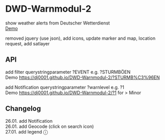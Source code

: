 # DWD-Warnmodul-2
show weather alerts from Deutscher Wetterdienst    
[Demo](https://dj0001.github.io/DWD-Warnmodul-2/)

removed jquery (use json), add icons, update marker and map, location request, add satlayer    

## API

add filter querystringparameter ?EVENT e.g. ?STURMBÖEN    
Demo https://dj0001.github.io/DWD-Warnmodul-2/?STURMB%C3%96EN    

add Notification querystringparameter ?warnlevel e.g. ?1    
Demo https://dj0001.github.io/DWD-Warnmodul-2/?1 for > Minor

## Changelog
26.01. add Notification    
26.01. add Geocode (click on search icon)    
27.01. add legend ⓘ
